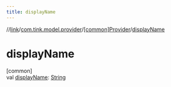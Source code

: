 ```yaml
---
title: displayName
---
```

//[link](../../../index.html)/[com.tink.model.provider](../index.html)/[[common]Provider](index.html)/[displayName](display-name.html)



# displayName



[common]\
val [displayName](display-name.html): [String](https://kotlinlang.org/api/latest/jvm/stdlib/kotlin/-string/index.html)




